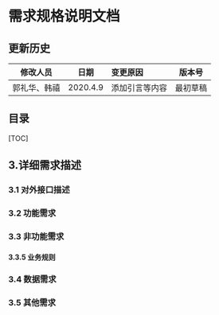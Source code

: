 # 需求规格说明文档

## 更新历史

|   修改人员   |   日期   | 变更原因       |  版本号  |
| :----------: | :------: | :------------- | :------: |
| 郭礼华、韩禧 | 2020.4.9 | 添加引言等内容 | 最初草稿 |

## 目录

[TOC]

## 3.详细需求描述

### 3.1 对外接口描述

### 3.2 功能需求

### 3.3 非功能需求

#### 3.3.5  业务规则



### 3.4 数据需求

### 3.5 其他需求